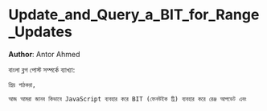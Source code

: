 # Update_and_Query_a_BIT_for_Range_Updates

**Author**: Antor Ahmed



বাংলা ব্লগ পোস্ট সম্পর্কে ব্যাখ্যা:

```
প্রিয় পাঠকরা,

আজ আমরা জানব কিভাবে JavaScript ব্যবহার করে BIT (ফেনউইক ট্রি) ব্যবহার করে রেঞ্জ আপডেট এবং